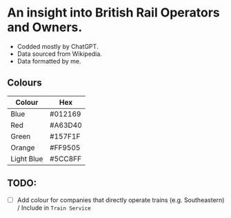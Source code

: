 # An insight into British Rail Operators and Owners.

- Codded mostly by ChatGPT.
- Data sourced from Wikipedia.
- Data formatted by me.

## Colours

| Colour     | Hex     |
| ---------- | ------- |
| Blue       | #012169 |
| Red        | #A63D40 |
| Green      | #157F1F |
| Orange     | #FF9505 |
| Light Blue | #5CC8FF |

## TODO:

-[ ] Add colour for companies that directly operate trains (e.g. Southeastern) / Include in `Train Service`